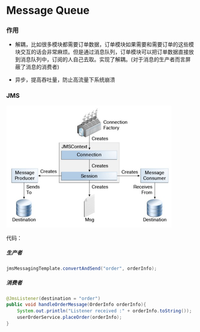 # Message Queue

### 作用

+ 解耦，比如很多模块都需要订单数据，订单模块如果需要和需要订单的这些模块交互的话会非常麻烦。但是通过消息队列，订单模块可以把订单数据直接放到消息队列中，订阅的人自己去取。实现了解耦。(对于消息的生产者而言屏蔽了消息的消费者)

+ 异步，提高吞吐量，防止高流量下系统崩溃

### JMS

<img src="MessageQ.assets/image-20220109200009798.png" alt="image-20220109200009798" style="zoom:50%;" />

代码：

##### 生产者

```java
jmsMessagingTemplate.convertAndSend("order", orderInfo);
```

##### 消费者

```java
@JmsListener(destination = "order")
public void handleOrderMessage(OrderInfo orderInfo){
    System.out.println("Listener received :" + orderInfo.toString());
    userOrderService.placeOrder(orderInfo);
}
```

